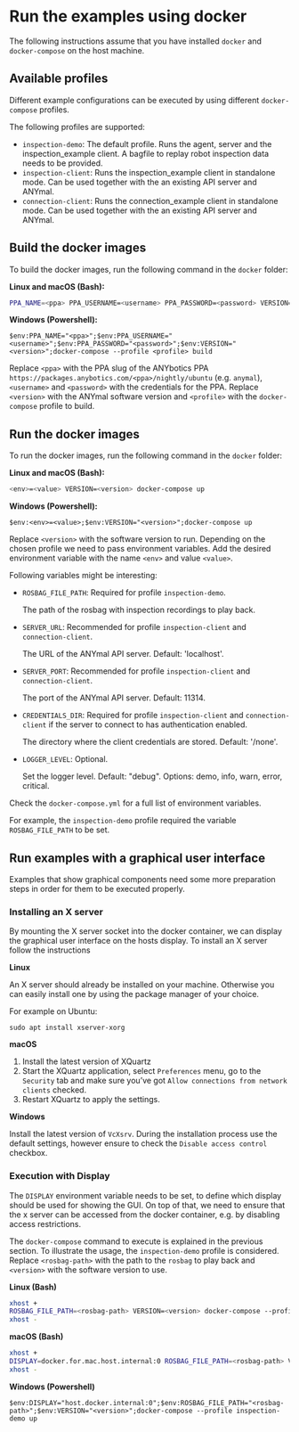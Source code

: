 # Run the examples using docker

The following instructions assume that you have installed `docker` and `docker-compose` on the host machine.

## Available profiles

Different example configurations can be executed by using different `docker-compose` profiles.

The following profiles are supported:

- `inspection-demo`: The default profile. Runs the agent, server and the inspection_example client. A bagfile to replay robot inspection data needs to be provided.
- `inspection-client`: Runs the inspection_example client in standalone mode. Can be used together with the an existing API server and ANYmal.
- `connection-client`: Runs the connection_example client in standalone mode. Can be used together with the an existing API server and ANYmal.

## Build the docker images

To build the docker images, run the following command in the `docker` folder:

**Linux and macOS (Bash):**
``` bash
PPA_NAME=<ppa> PPA_USERNAME=<username> PPA_PASSWORD=<password> VERSION=<version> docker-compose --profile <profile> build
```

**Windows (Powershell):**
``` shell
$env:PPA_NAME="<ppa>";$env:PPA_USERNAME="<username>";$env:PPA_PASSWORD="<password>";$env:VERSION="<version>";docker-compose --profile <profile> build
```

Replace `<ppa>` with the PPA slug of the ANYbotics PPA `https://packages.anybotics.com/<ppa>/nightly/ubuntu` (e.g. `anymal`), `<username>` and `<password>` with the credentials for the PPA. Replace `<version>` with the ANYmal software version and `<profile>` with the `docker-compose` profile to build.

## Run the docker images

To run the docker images, run the following command in the `docker` folder:

**Linux and macOS (Bash):**
``` bash
<env>=<value> VERSION=<version> docker-compose up
```

**Windows (Powershell):**
``` shell
$env:<env>=<value>;$env:VERSION="<version>";docker-compose up
```

Replace `<version>` with the software version to run.
Depending on the chosen profile we need to pass environment variables.
Add the desired environment variable with the name `<env>` and value `<value>`.

Following variables might be interesting:

* `ROSBAG_FILE_PATH`: Required for profile `inspection-demo`.

  The path of the rosbag with inspection recordings to play back.

* `SERVER_URL`: Recommended for profile `inspection-client` and `connection-client`.

  The URL of the ANYmal API server. Default: 'localhost'.

* `SERVER_PORT`: Recommended for profile `inspection-client` and `connection-client`.

  The port of the ANYmal API server. Default: 11314.

* `CREDENTIALS_DIR`: Required for profile `inspection-client` and `connection-client` if the server to connect to has authentication enabled.

  The directory where the client credentials are stored. Default: '/none'.

* `LOGGER_LEVEL`: Optional.

  Set the logger level. Default: "debug". Options: demo, info, warn, error, critical.

Check the `docker-compose.yml` for a full list of environment variables.

For example, the `inspection-demo` profile required the variable `ROSBAG_FILE_PATH` to be set.

## Run examples with a graphical user interface

Examples that show graphical components need some more preparation steps in order for them to be executed properly.

### Installing an X server

By mounting the X server socket into the docker container, we can display the graphical user interface on the hosts display.
To install an X server follow the instructions

**Linux**

An X server should already be installed on your machine. Otherwise you can easily install one by using the package manager of your choice.

For example on Ubuntu:
```
sudo apt install xserver-xorg
```

**macOS**

1. Install the latest version of XQuartz
2. Start the XQuartz application, select `Preferences` menu, go to the `Security` tab and make sure you’ve got `Allow connections from network clients` checked.
3. Restart XQuartz to apply the settings.

**Windows**

Install the latest version of `VcXsrv`.
During the installation process use the default settings, however ensure to check the `Disable access control` checkbox.

### Execution with Display

The `DISPLAY` environment variable needs to be set, to define which display should be used for showing the GUI.
On top of that, we need to ensure that the x server can be accessed from the docker container, e.g. by disabling access restrictions.

The `docker-compose` command to execute is explained in the previous section.
To illustrate the usage, the `inspection-demo` profile is considered.
Replace `<rosbag-path>` with the path to the `rosbag` to play back and `<version>` with the software version to use.

**Linux (Bash)**

``` bash
xhost +
ROSBAG_FILE_PATH=<rosbag-path> VERSION=<version> docker-compose --profile inspection-demo up
xhost -
```

**macOS (Bash)**

``` bash
xhost +
DISPLAY=docker.for.mac.host.internal:0 ROSBAG_FILE_PATH=<rosbag-path> VERSION=<version> docker-compose --profile inspection-demo up
xhost -
```

**Windows (Powershell)**

``` shell
$env:DISPLAY="host.docker.internal:0";$env:ROSBAG_FILE_PATH="<rosbag-path>";$env:VERSION="<version>";docker-compose --profile inspection-demo up
```
